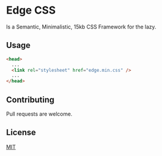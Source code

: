 # Edge CSS

Is a Semantic, Minimalistic, 15kb CSS Framework for the lazy.

## Usage

```html
<head>
  ...
  <link rel="stylesheet" href="edge.min.css" />
  ...
</head>
```

## Contributing

Pull requests are welcome.

## License

[MIT](https://choosealicense.com/licenses/mit/)
